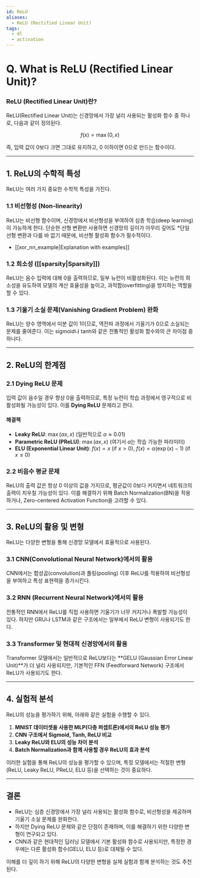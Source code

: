 ```yaml
---
id: ReLU
aliases:
  - ReLU (Rectified Linear Unit)
tags:
  - dl
  - activation
---
```


# Q. What is ReLU (Rectified Linear Unit)?
### **ReLU (Rectified Linear Unit)란?**
ReLU(Rectified Linear Unit)는 신경망에서 가장 널리 사용되는 활성화 함수 중 하나로, 다음과 같이 정의된다.

$$
f(x) = \max(0, x)
$$

즉, 입력 값이 0보다 크면 그대로 유지하고, 0 이하이면 0으로 만드는 함수이다.

---

## **1. ReLU의 수학적 특성**
ReLU는 여러 가지 중요한 수학적 특성을 가진다.

### **1.1 비선형성 (Non-linearity)**
ReLU는 비선형 함수이며, 신경망에서 비선형성을 부여하여 심층 학습(deep learning)이 가능하게 한다. 단순한 선형 변환만 사용하면 신경망의 깊이가 아무리 깊어도 *단일 선형 변환과 다를 바 없기 때문에, 비선형 활성화 함수가 필수적이다.
* [[xor_nn_example|Explanation with examples]]

### **1.2 희소성 ([[sparsity|Sparsity]])**
ReLU는 음수 입력에 대해 0을 출력하므로, 일부 뉴런이 비활성화된다. 이는 뉴런의 희소성을 유도하여 모델의 계산 효율성을 높이고, 과적합(overfitting)을 방지하는 역할을 할 수 있다.

### **1.3 기울기 소실 문제(Vanishing Gradient Problem) 완화**
ReLU는 양수 영역에서 미분 값이 1이므로, 역전파 과정에서 기울기가 0으로 소실되는 문제를 줄여준다. 이는 sigmoid나 tanh와 같은 전통적인 활성화 함수와의 큰 차이점 중 하나다.

---

## **2. ReLU의 한계점**
### **2.1 Dying ReLU 문제**
입력 값이 음수일 경우 항상 0을 출력하므로, 특정 뉴런이 학습 과정에서 영구적으로 비활성화될 가능성이 있다. 이를 **Dying ReLU** 문제라고 한다.

#### **해결책**
- **Leaky ReLU**: $\max(\alpha x, x)$ (일반적으로 $\alpha \approx 0.01$)
- **Parametric ReLU (PReLU)**: $\max(a x, x)$ (여기서 $a$는 학습 가능한 파라미터)
- **ELU (Exponential Linear Unit)**: $f(x) = x$ (if $x > 0$), $f(x) = \alpha (\exp(x) - 1)$ (if $x \leq 0$)

### **2.2 비음수 평균 문제**
ReLU의 출력 값은 항상 0 이상의 값을 가지므로, 평균값이 0보다 커지면서 네트워크의 출력이 치우칠 가능성이 있다. 이를 해결하기 위해 Batch Normalization(BN)을 적용하거나, Zero-centered Activation Function을 고려할 수 있다.

---

## **3. ReLU의 활용 및 변형**
ReLU는 다양한 변형을 통해 신경망 모델에서 효율적으로 사용된다.

### **3.1 CNN(Convolutional Neural Network)에서의 활용**
CNN에서는 합성곱(convolution)과 풀링(pooling) 이후 ReLU를 적용하여 비선형성을 부여하고 특성 표현력을 증가시킨다.

### **3.2 RNN (Recurrent Neural Network)에서의 활용**
전통적인 RNN에서 ReLU를 직접 사용하면 기울기가 너무 커지거나 폭발할 가능성이 있다. 하지만 GRU나 LSTM과 같은 구조에서는 일부에서 ReLU 변형이 사용되기도 한다.

### **3.3 Transformer 및 현대적 신경망에서의 활용**
Transformer 모델에서는 일반적으로 ReLU보다는 **GELU (Gaussian Error Linear Unit)**가 더 널리 사용되지만, 기본적인 FFN (Feedforward Network) 구조에서 ReLU가 사용되기도 한다.

---

## **4. 실험적 분석**
ReLU의 성능을 평가하기 위해, 아래와 같은 실험을 수행할 수 있다.

1. **MNIST 데이터셋을 사용한 MLP(다층 퍼셉트론)에서의 ReLU 성능 평가**
2. **CNN 구조에서 Sigmoid, Tanh, ReLU 비교**
3. **Leaky ReLU와 ELU의 성능 차이 분석**
4. **Batch Normalization과 함께 사용할 경우 ReLU의 효과 분석**

이러한 실험을 통해 ReLU의 성능을 평가할 수 있으며, 특정 모델에서는 적절한 변형(ReLU, Leaky ReLU, PReLU, ELU 등)을 선택하는 것이 중요하다.

---

## **결론**
- ReLU는 심층 신경망에서 가장 널리 사용되는 활성화 함수로, 비선형성을 제공하며 기울기 소실 문제를 완화한다.
- 하지만 Dying ReLU 문제와 같은 단점이 존재하며, 이를 해결하기 위한 다양한 변형이 연구되고 있다.
- CNN과 같은 현대적인 딥러닝 모델에서 기본 활성화 함수로 사용되지만, 특정한 경우에는 다른 활성화 함수(GELU, ELU 등)로 대체될 수 있다.

이해를 더 깊이 하기 위해 ReLU의 다양한 변형을 실제 실험과 함께 분석하는 것도 추천된다.
